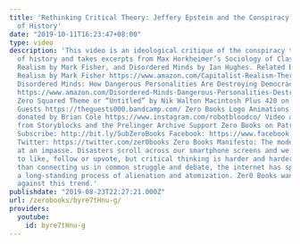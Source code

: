 ```yaml
---
title: 'Rethinking Critical Theory: Jeffery Epstein and the Conspiracy Theory Version
  of History'
date: "2019-10-11T16:23:47+08:00"
type: video
description: 'This video is an ideological critique of the conspiracy theory version
  of history and takes excerpts from Max Horkheimer’s Sociology of Class, Capitalist
  Realism by Mark Fisher, and Disordered Minds by Ian Hughes. Related Books Capitalist
  Realism by Mark Fisher https://www.amazon.com/Capitalist-Realism-There-No-Alternative/dp/1846943175
  Disordered Minds: How Dangerous Personalities Are Destroying Democracy by Ian Hughes
  https://www.amazon.com/Disordered-Minds-Dangerous-Personalities-Destroying/dp/1785358804
  Zero Squared Theme or “Untitled” by Nik Walton Macintosh Plus 420 on Guitar by The
  Guests https://theguests000.bandcamp.com/ Zero Books Logo Animations and other animations
  donated by Brian Cole https://www.instagram.com/robotbloodco/ Video and Music Clips
  from Storyblocks and the Prelinger Archive Support Zero Books on Patreon: https://www.patreon.com/zerobooks
  Subscribe: http://bit.ly/SubZeroBooks Facebook: https://www.facebook.com/ZeroBooks/
  Twitter: https://twitter.com/zer0books Zero Books Manifesto: The modern world is
  at an impasse. Disasters scroll across our smartphone screens and we’re invited
  to like, follow or upvote, but critical thinking is harder and harder to find. Rather
  than connecting us in common struggle and debate, the internet has sped up and deepened
  a long-standing process of alienation and atomization. Zer0 Books wants to work
  against this trend.'
publishdate: "2019-08-23T22:27:21.000Z"
url: /zerobooks/byre7tHnu-g/
providers:
  youtube:
    id: byre7tHnu-g
---
```

